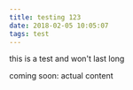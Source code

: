 ```yaml
---
title: testing 123
date: 2018-02-05 10:05:07
tags: test
---
```

this is a test and won't last long

coming soon: actual content
